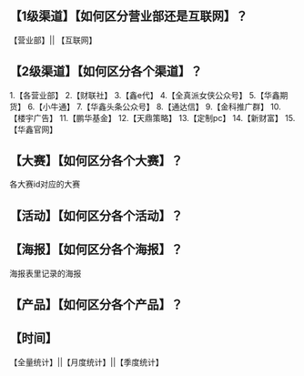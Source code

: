 ## 【1级渠道】【如何区分营业部还是互联网】？
【营业部】|| 【互联网】
## 【2级渠道】【如何区分各个渠道】？
1.【各营业部】
2.【财联社】
3.【鑫e代】
4.【全真派女侠公众号】
5.【华鑫期货】
6.【小牛通】
7.【华鑫头条公众号】
8.【通达信】
9.【金科推广群】
10.【楼宇广告】
11.【鹏华基金】
12.【天鼎策略】
13.【定制pc】
14.【新财富】
15.【华鑫官网】
## 【大赛】【如何区分各个大赛】？
各大赛id对应的大赛
## 【活动】【如何区分各个活动】？
## 【海报】【如何区分各个海报】？
海报表里记录的海报
## 【产品】【如何区分各个产品】？ 
## 【时间】
【全量统计】||【月度统计】||【季度统计】
